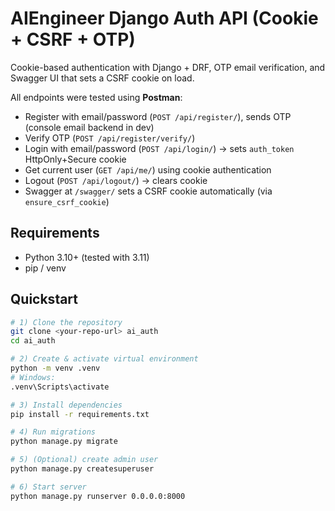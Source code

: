 # AIEngineer Django Auth API (Cookie + CSRF + OTP)

Cookie-based authentication with Django + DRF, OTP email verification, and Swagger UI that sets a CSRF cookie on load.

All endpoints were tested using **Postman**:
- Register with email/password (`POST /api/register/`), sends OTP (console email backend in dev)
- Verify OTP (`POST /api/register/verify/`)
- Login with email/password (`POST /api/login/`) → sets `auth_token` HttpOnly+Secure cookie
- Get current user (`GET /api/me/`) using cookie authentication
- Logout (`POST /api/logout/`) → clears cookie
- Swagger at `/swagger/` sets a CSRF cookie automatically (via `ensure_csrf_cookie`)

## Requirements
- Python 3.10+ (tested with 3.11)
- pip / venv

## Quickstart

```bash
# 1) Clone the repository
git clone <your-repo-url> ai_auth
cd ai_auth

# 2) Create & activate virtual environment
python -m venv .venv
# Windows:
.venv\Scripts\activate

# 3) Install dependencies
pip install -r requirements.txt

# 4) Run migrations
python manage.py migrate

# 5) (Optional) create admin user
python manage.py createsuperuser

# 6) Start server
python manage.py runserver 0.0.0.0:8000
